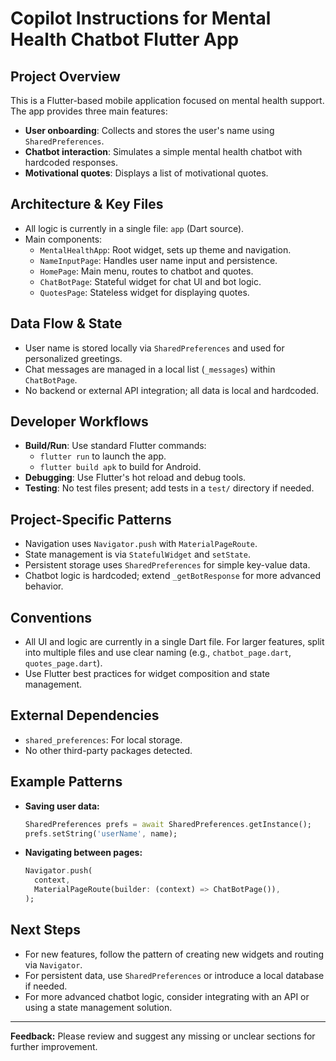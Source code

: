 # Copilot Instructions for Mental Health Chatbot Flutter App

## Project Overview
This is a Flutter-based mobile application focused on mental health support. The app provides three main features:
- **User onboarding**: Collects and stores the user's name using `SharedPreferences`.
- **Chatbot interaction**: Simulates a simple mental health chatbot with hardcoded responses.
- **Motivational quotes**: Displays a list of motivational quotes.

## Architecture & Key Files
- All logic is currently in a single file: `app` (Dart source).
- Main components:
  - `MentalHealthApp`: Root widget, sets up theme and navigation.
  - `NameInputPage`: Handles user name input and persistence.
  - `HomePage`: Main menu, routes to chatbot and quotes.
  - `ChatBotPage`: Stateful widget for chat UI and bot logic.
  - `QuotesPage`: Stateless widget for displaying quotes.

## Data Flow & State
- User name is stored locally via `SharedPreferences` and used for personalized greetings.
- Chat messages are managed in a local list (`_messages`) within `ChatBotPage`.
- No backend or external API integration; all data is local and hardcoded.

## Developer Workflows
- **Build/Run**: Use standard Flutter commands:
  - `flutter run` to launch the app.
  - `flutter build apk` to build for Android.
- **Debugging**: Use Flutter's hot reload and debug tools.
- **Testing**: No test files present; add tests in a `test/` directory if needed.

## Project-Specific Patterns
- Navigation uses `Navigator.push` with `MaterialPageRoute`.
- State management is via `StatefulWidget` and `setState`.
- Persistent storage uses `SharedPreferences` for simple key-value data.
- Chatbot logic is hardcoded; extend `_getBotResponse` for more advanced behavior.

## Conventions
- All UI and logic are currently in a single Dart file. For larger features, split into multiple files and use clear naming (e.g., `chatbot_page.dart`, `quotes_page.dart`).
- Use Flutter best practices for widget composition and state management.

## External Dependencies
- `shared_preferences`: For local storage.
- No other third-party packages detected.

## Example Patterns
- **Saving user data:**
  ```dart
  SharedPreferences prefs = await SharedPreferences.getInstance();
  prefs.setString('userName', name);
  ```
- **Navigating between pages:**
  ```dart
  Navigator.push(
    context,
    MaterialPageRoute(builder: (context) => ChatBotPage()),
  );
  ```

## Next Steps
- For new features, follow the pattern of creating new widgets and routing via `Navigator`.
- For persistent data, use `SharedPreferences` or introduce a local database if needed.
- For more advanced chatbot logic, consider integrating with an API or using a state management solution.

---
**Feedback:** Please review and suggest any missing or unclear sections for further improvement.